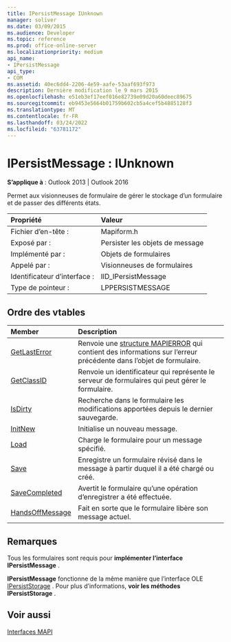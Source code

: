 ```yaml
---
title: IPersistMessage IUnknown
manager: soliver
ms.date: 03/09/2015
ms.audience: Developer
ms.topic: reference
ms.prod: office-online-server
ms.localizationpriority: medium
api_name:
- IPersistMessage
api_type:
- COM
ms.assetid: 40ec6dd4-2206-4e59-aafe-53aaf693f973
description: Dernière modification le 9 mars 2015
ms.openlocfilehash: e51eb3ef17eef016e82739e09d20a60deec89675
ms.sourcegitcommit: eb9453e5664b01759b602cb5a4cef5b4885128f3
ms.translationtype: MT
ms.contentlocale: fr-FR
ms.lasthandoff: 03/24/2022
ms.locfileid: "63781172"
---
```

# <a name="ipersistmessage--iunknown"></a>IPersistMessage : IUnknown

  
  
**S’applique à** : Outlook 2013 | Outlook 2016 
  
Permet aux visionneuses de formulaire de gérer le stockage d’un formulaire et de passer des différents états.
  
|Propriété|Valeur|
|:-----|:-----|
|Fichier d’en-tête :  <br/> |Mapiform.h  <br/> |
|Exposé par :  <br/> |Persister les objets de message  <br/> |
|Implémenté par :  <br/> |Objets de formulaires  <br/> |
|Appelé par :  <br/> |Visionneuses de formulaires  <br/> |
|Identificateur d’interface :  <br/> |IID_IPersistMessage  <br/> |
|Type de pointeur :  <br/> |LPPERSISTMESSAGE  <br/> |
   
## <a name="vtable-order"></a>Ordre des vtables

|Member|Description|
|:-----|:-----|
|[GetLastError](ipersistmessage-getlasterror.md) <br/> |Renvoie une [structure MAPIERROR](mapierror.md) qui contient des informations sur l’erreur précédente dans l’objet de formulaire. |
|[GetClassID](ipersistmessage-getclassid.md) <br/> |Renvoie un identificateur qui représente le serveur de formulaires qui peut gérer le formulaire. |
|[IsDirty](ipersistmessage-isdirty.md) <br/> |Recherche dans le formulaire les modifications apportées depuis le dernier sauvegarde. |
|[InitNew](ipersistmessage-initnew.md) <br/> |Initialise un nouveau message. |
|[Load](ipersistmessage-load.md) <br/> |Charge le formulaire pour un message spécifié. |
|[Save](ipersistmessage-save.md) <br/> |Enregistre un formulaire révisé dans le message à partir duquel il a été chargé ou créé. |
|[SaveCompleted](ipersistmessage-savecompleted.md) <br/> |Avertit le formulaire qu’une opération d’enregistrer a été effectuée. |
|[HandsOffMessage](ipersistmessage-handsoffmessage.md) <br/> |Fait en sorte que le formulaire libère son message actuel. |
   
## <a name="remarks"></a>Remarques

Tous les formulaires sont requis pour **implémenter l’interface IPersistMessage** . 
  
 **IPersistMessage** fonctionne de la même manière que l’interface OLE [IPersistStorage](https://msdn.microsoft.com/library/1c1a20fc-c101-4cbc-a7a6-30613aa387d7%28Office.15%29.aspx) . Pour plus d’informations, **voir les méthodes IPersistStorage** . 
  
## <a name="see-also"></a>Voir aussi



[Interfaces MAPI](mapi-interfaces.md)

